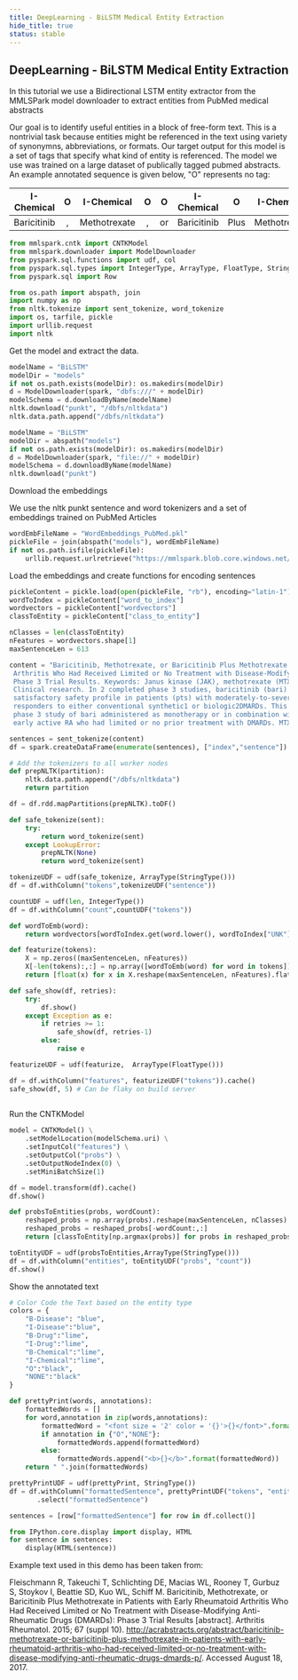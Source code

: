```yaml
---
title: DeepLearning - BiLSTM Medical Entity Extraction
hide_title: true
status: stable
---
```

## DeepLearning - BiLSTM Medical Entity Extraction

In this tutorial we use a Bidirectional LSTM entity extractor from the MMLSPark
model downloader to extract entities from PubMed medical abstracts

Our goal is to identify useful entities in a block of free-form text.  This is a
nontrivial task because entities might be referenced in the text using variety of
synonymns, abbreviations, or formats. Our target output for this model is a set
of tags that specify what kind of entity is referenced. The model we use was
trained on a large dataset of publically tagged pubmed abstracts. An example
annotated sequence is given below, "O" represents no tag:

|I-Chemical | O   |I-Chemical  | O   | O   |I-Chemical | O   |I-Chemical  | O   | O      | O   | O   |I-Disease |I-Disease| O   | O    |
|:---:      |:---:|:---:       |:---:|:---:|:---:      |:---:|:---:       |:---:|:---:   |:---:|:---:|:---:     |:---:    |:---:|:---: |
|Baricitinib| ,   |Methotrexate| ,   | or  |Baricitinib|Plus |Methotrexate| in  |Patients|with |Early|Rheumatoid|Arthritis| Who |Had...|




```python
from mmlspark.cntk import CNTKModel
from mmlspark.downloader import ModelDownloader
from pyspark.sql.functions import udf, col
from pyspark.sql.types import IntegerType, ArrayType, FloatType, StringType
from pyspark.sql import Row

from os.path import abspath, join
import numpy as np
from nltk.tokenize import sent_tokenize, word_tokenize
import os, tarfile, pickle
import urllib.request
import nltk
```

Get the model and extract the data.


```python
modelName = "BiLSTM"
modelDir = "models"
if not os.path.exists(modelDir): os.makedirs(modelDir)
d = ModelDownloader(spark, "dbfs:///" + modelDir)
modelSchema = d.downloadByName(modelName)
nltk.download("punkt", "/dbfs/nltkdata")
nltk.data.path.append("/dbfs/nltkdata")
```


```python
modelName = "BiLSTM"
modelDir = abspath("models")
if not os.path.exists(modelDir): os.makedirs(modelDir)
d = ModelDownloader(spark, "file://" + modelDir)
modelSchema = d.downloadByName(modelName)
nltk.download("punkt")
```

Download the embeddings

We use the nltk punkt sentence and word tokenizers and a set of embeddings trained on PubMed Articles


```python
wordEmbFileName = "WordEmbeddings_PubMed.pkl"
pickleFile = join(abspath("models"), wordEmbFileName)
if not os.path.isfile(pickleFile):
    urllib.request.urlretrieve("https://mmlspark.blob.core.windows.net/datasets/" + wordEmbFileName, pickleFile)
```

Load the embeddings and create functions for encoding sentences


```python
pickleContent = pickle.load(open(pickleFile, "rb"), encoding="latin-1")
wordToIndex = pickleContent["word_to_index"]
wordvectors = pickleContent["wordvectors"]
classToEntity = pickleContent["class_to_entity"]

nClasses = len(classToEntity)
nFeatures = wordvectors.shape[1]
maxSentenceLen = 613
```


```python
content = "Baricitinib, Methotrexate, or Baricitinib Plus Methotrexate in Patients with Early Rheumatoid\
 Arthritis Who Had Received Limited or No Treatment with Disease-Modifying-Anti-Rheumatic-Drugs (DMARDs):\
 Phase 3 Trial Results. Keywords: Janus kinase (JAK), methotrexate (MTX) and rheumatoid arthritis (RA) and\
 Clinical research. In 2 completed phase 3 studies, baricitinib (bari) improved disease activity with a\
 satisfactory safety profile in patients (pts) with moderately-to-severely active RA who were inadequate\
 responders to either conventional synthetic1 or biologic2DMARDs. This abstract reports results from a\
 phase 3 study of bari administered as monotherapy or in combination with methotrexate (MTX) to pts with\
 early active RA who had limited or no prior treatment with DMARDs. MTX monotherapy was the active comparator."
```


```python
sentences = sent_tokenize(content)
df = spark.createDataFrame(enumerate(sentences), ["index","sentence"])
```


```python
# Add the tokenizers to all worker nodes
def prepNLTK(partition):
    nltk.data.path.append("/dbfs/nltkdata")
    return partition

df = df.rdd.mapPartitions(prepNLTK).toDF()
```


```python
def safe_tokenize(sent):
    try:
        return word_tokenize(sent)
    except LookupError:
        prepNLTK(None)
        return word_tokenize(sent)

tokenizeUDF = udf(safe_tokenize, ArrayType(StringType()))
df = df.withColumn("tokens",tokenizeUDF("sentence"))

countUDF = udf(len, IntegerType())
df = df.withColumn("count",countUDF("tokens"))

def wordToEmb(word):
    return wordvectors[wordToIndex.get(word.lower(), wordToIndex["UNK"])]

def featurize(tokens):
    X = np.zeros((maxSentenceLen, nFeatures))
    X[-len(tokens):,:] = np.array([wordToEmb(word) for word in tokens])
    return [float(x) for x in X.reshape(maxSentenceLen, nFeatures).flatten()]

def safe_show(df, retries):
    try:
        df.show()
    except Exception as e:
        if retries >= 1:
            safe_show(df, retries-1)
        else:
            raise e

featurizeUDF = udf(featurize,  ArrayType(FloatType()))

df = df.withColumn("features", featurizeUDF("tokens")).cache()
safe_show(df, 5) # Can be flaky on build server
    

```

Run the CNTKModel


```python
model = CNTKModel() \
    .setModelLocation(modelSchema.uri) \
    .setInputCol("features") \
    .setOutputCol("probs") \
    .setOutputNodeIndex(0) \
    .setMiniBatchSize(1)

df = model.transform(df).cache()
df.show()
```


```python
def probsToEntities(probs, wordCount):
    reshaped_probs = np.array(probs).reshape(maxSentenceLen, nClasses)
    reshaped_probs = reshaped_probs[-wordCount:,:]
    return [classToEntity[np.argmax(probs)] for probs in reshaped_probs]

toEntityUDF = udf(probsToEntities,ArrayType(StringType()))
df = df.withColumn("entities", toEntityUDF("probs", "count"))
df.show()
```

Show the annotated text


```python
# Color Code the Text based on the entity type
colors = {
    "B-Disease": "blue",
    "I-Disease":"blue",
    "B-Drug":"lime",
    "I-Drug":"lime",
    "B-Chemical":"lime",
    "I-Chemical":"lime",
    "O":"black",
    "NONE":"black"
}

def prettyPrint(words, annotations):
    formattedWords = []
    for word,annotation in zip(words,annotations):
        formattedWord = "<font size = '2' color = '{}'>{}</font>".format(colors[annotation], word)
        if annotation in {"O","NONE"}:
            formattedWords.append(formattedWord)
        else:
            formattedWords.append("<b>{}</b>".format(formattedWord))
    return " ".join(formattedWords)

prettyPrintUDF = udf(prettyPrint, StringType())
df = df.withColumn("formattedSentence", prettyPrintUDF("tokens", "entities")) \
       .select("formattedSentence")

sentences = [row["formattedSentence"] for row in df.collect()]
```


```python
from IPython.core.display import display, HTML
for sentence in sentences:
    display(HTML(sentence))
```

Example text used in this demo has been taken from:

Fleischmann R, Takeuchi T, Schlichting DE, Macias WL, Rooney T, Gurbuz S, Stoykov I,
Beattie SD, Kuo WL, Schiff M. Baricitinib, Methotrexate, or Baricitinib Plus Methotrexate
in Patients with Early Rheumatoid Arthritis Who Had Received Limited or No Treatment with
Disease-Modifying Anti-Rheumatic Drugs (DMARDs): Phase 3 Trial Results [abstract].
Arthritis Rheumatol. 2015; 67 (suppl 10).
http://acrabstracts.org/abstract/baricitinib-methotrexate-or-baricitinib-plus-methotrexate-in-patients-with-early-rheumatoid-arthritis-who-had-received-limited-or-no-treatment-with-disease-modifying-anti-rheumatic-drugs-dmards-p/.
Accessed August 18, 2017.
